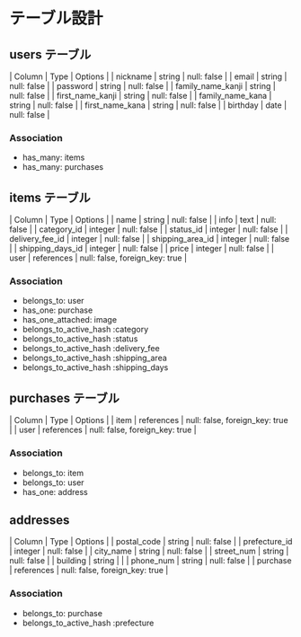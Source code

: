 # テーブル設計
## users テーブル
| Column            | Type   | Options     |
| nickname          | string | null: false |
| email             | string | null: false |
| password          | string | null: false |
| family_name_kanji | string | null: false |
| first_name_kanji  | string | null: false |
| family_name_kana  | string | null: false |
| first_name_kana   | string | null: false |
| birthday          | date   | null: false |

### Association
* has_many: items
* has_many: purchases

## items テーブル
| Column           | Type       | Options                        |
| name             | string     | null: false                    |
| info             | text       | null: false                    |
| category_id      | integer    | null: false                    |
| status_id        | integer    | null: false                    |
| delivery_fee_id  | integer    | null: false                    |
| shipping_area_id | integer    | null: false                    |
| shipping_days_id | integer    | null: false                    |
| price            | integer    | null: false                    |
| user             | references | null: false, foreign_key: true |

### Association
* belongs_to: user
* has_one: purchase
* has_one_attached: image
* belongs_to_active_hash :category
* belongs_to_active_hash :status
* belongs_to_active_hash :delivery_fee
* belongs_to_active_hash :shipping_area
* belongs_to_active_hash :shipping_days

## purchases テーブル
| Column | Type       | Options                        |
| item   | references | null: false, foreign_key: true |
| user   | references | null: false, foreign_key: true |

### Association
* belongs_to: item
* belongs_to: user
* has_one: address

## addresses
| Column         | Type       | Options                        |
| postal_code    | string     | null: false                    |
| prefecture_id  | integer    | null: false                    |
| city_name      | string     | null: false                    |
| street_num     | string     | null: false                    |
| building       | string     |                                |
| phone_num      | string     | null: false                    |
| purchase       | references | null: false, foreign_key: true |

### Association
* belongs_to: purchase
* belongs_to_active_hash :prefecture